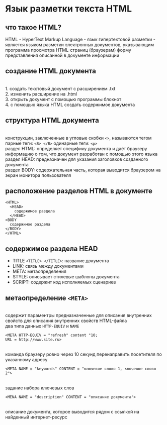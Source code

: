 # Язык разметки текста HTML

## что такое HTML?
HTML - HyperText Markup Language - язык гипертектовой разметки - является языком разметки электронных документов, указывающим программа просмотра HTML-страниц (браузерам) форму представления описанной в документе информации
## создание HTML документа
<br> 1. создать текстовый документ с расширением .txt
<br> 2. изменить расширение на .html
<br> 3. открыть документ с помощью программы блокнот
<br> 4. с помощью языка HTML создать содержимое документа
## структура HTML документа
<br> конструкции, заключенные в угловые скобки `<>`, называются тегом 
<br> парные теги: `<B> </B>` одинарные теги: `<p>`
<br> раздел HTML: определяет специфику документа и даёт браузеру информацию о том, что документ разработан с помощью этого языка
<br> раздел HEAD: предназначен для указания заголовков созданного документа
<br> раздел BODY: содержательная часть, которая выводится браузером на экран монитора пользователя
## расположение разделов HTML в документе 
```
<HTML>
  <HEAD>
    содержимое раздела
  </HEAD>
<BODY
  содержимое раздела
</BODY>
</HTML>
```
## содержимое раздела HEAD
- TITLE `<TITLE> </TITLE>`: название документа
- LINK: связь между документами
- META: метаопределения
- STYLE: описывает стилевые шаблоны документа
- SCRIPT: содержит код исполняемых сценариев
## метаопределение `<META>`
<br> содержит параментры предназначенные для описания внутренних свойств для описания внутренних свойств HTML-файла
<br> два типа данных `HTTP-EQUIV` и `NAME`
```
<META HTTP-EQUIV = "refresh" content "10;
URL = http://www.site.ru>
```
<br> команда браузеру ровно через 10 секунд перенаправить посетителя по указанному адресу
```
<META NAME = "keywords" CONTENT = "ключевое слово 1, ключевое слово 2">
```
<br>задание набора ключевых слов
```
<MENA NAME = "description" CONTENT = "описание документа">
```
<br> описание документа, которое выводится рядом с ссылкой на найденный интернет-ресурс








